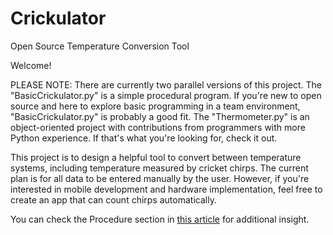 # Crickulator
Open Source Temperature Conversion Tool

Welcome!  

PLEASE NOTE:  There are currently two parallel versions of this project.  The "BasicCrickulator.py" is a simple procedural program.  If you're new to open source and here to explore basic programming in a team environment, "BasicCrickulator.py" is probably a good fit.  The "Thermometer.py" is an object-oriented project with contributions from programmers with more Python experience.  If that's what you're looking for, check it out.

This project is to design a helpful tool to convert between temperature systems, including temperature measured by cricket chirps.  The current plan is for all data to be entered manually by the user.  However, if you're interested in mobile development and hardware implementation, feel free to create an app that can count chirps automatically.

You can check the Procedure section in [this article](http://www.scientificamerican.com/article/bring-science-home-cricket-temperature/) for additional insight.
